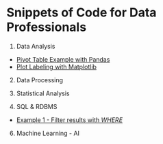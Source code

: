 # Snippets of Code for Data Professionals

1) Data Analysis
* <a href="pivot-example1.py">Pivot Table Example with Pandas</a>
* <a href="plotlabels-example1.py">Plot Labeling with Matplotlib</a>



2) Data Processing




3) Statistical Analysis



4) SQL & RDBMS
* <a href="pivot-example1.py"> Example 1 - Filter results with _WHERE_ </a>



6) Machine Learning - AI
